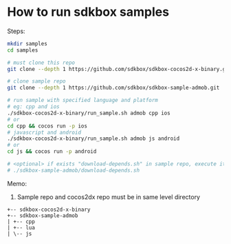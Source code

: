 
# How to run sdkbox samples

Steps:

~~~bash
mkdir samples
cd samples

# must clone this repo
git clone --depth 1 https://github.com/sdkbox/sdkbox-cocos2d-x-binary.git

# clone sample repo
git clone --depth 1 https://github.com/sdkbox/sdkbox-sample-admob.git

# run sample with specified language and platform
# eg: cpp and ios
./sdkbox-cocos2d-x-binary/run_sample.sh admob cpp ios
# or
cd cpp && cocos run -p ios
# javascript and android
./sdkbox-cocos2d-x-binary/run_sample.sh admob js android
# or
cd js && cocos run -p android

# <optional> if exists "download-depends.sh" in sample repo, execute it
# ./sdkbox-sample-admob/download-depends.sh

~~~

Memo:

1.  Sample repo and cocos2dx repo must be in same level directory

~~~
+-- sdkbox-cocos2d-x-binary
+-- sdkbox-sample-admob
| +-- cpp
| +-- lua
| \-- js
~~~
